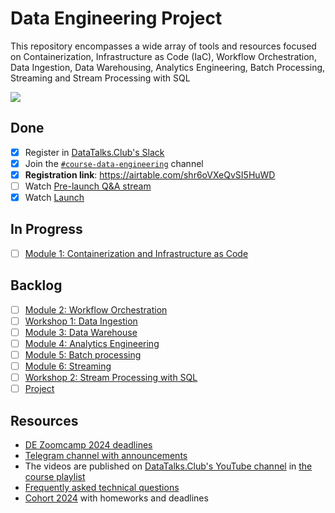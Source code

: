 # Data Engineering Project

This repository encompasses a wide array of tools and resources focused on Containerization, Infrastructure as Code (IaC), Workflow Orchestration, Data Ingestion, Data Warehousing, Analytics Engineering, Batch Processing, Streaming and Stream Processing with SQL

<img src="https://github.com/agcdtmr/potential-pancake/blob/dev-anj-data-engineer-zoomcamp/00-project-complete/hello-world.png" />

## Done
- [x] Register in [DataTalks.Club's Slack](https://datatalks.club/slack.html)
- [x] Join the [`#course-data-engineering`](https://app.slack.com/client/T01ATQK62F8/C01FABYF2RG) channel
- [x] **Registration link**: https://airtable.com/shr6oVXeQvSI5HuWD
- [ ] Watch [Pre-launch Q&A stream](https://www.youtube.com/watch?v=91b8u9GmqB4)
- [x] Watch [Launch](https://www.youtube.com/watch?v=AtRhA-NfS24)

## In Progress
- [ ] [Module 1: Containerization and Infrastructure as Code](https://github.com/agcdtmr/potential-pancake/tree/dev-anj-data-engineer-zoomcamp/00-project-complete/00-01-docker-terraform)

## Backlog
- [ ] [Module 2: Workflow Orchestration]()
- [ ] [Workshop 1: Data Ingestion]()
- [ ] [Module 3: Data Warehouse]()
- [ ] [Module 4: Analytics Engineering]()
- [ ] [Module 5: Batch processing]()
- [ ] [Module 6: Streaming]()
- [ ] [Workshop 2: Stream Processing with SQL]()
- [ ] [Project]()

## Resources
- [DE Zoomcamp 2024 deadlines](https://docs.google.com/spreadsheets/d/e/2PACX-1vQACMLuutV5rvXg5qICuJGL-yZqIV0FBD84CxPdC5eZHf8TfzB-CJT_3Mo7U7oGVTXmSihPgQxuuoku/pubhtml)
- [Telegram channel with announcements](https://t.me/dezoomcamp)
- The videos are published on [DataTalks.Club's YouTube channel](https://www.youtube.com/c/DataTalksClub) in [the course playlist](https://www.youtube.com/playlist?list=PL3MmuxUbc_hJed7dXYoJw8DoCuVHhGEQb)
- [Frequently asked technical questions](https://docs.google.com/document/d/19bnYs80DwuUimHM65UV3sylsCn2j1vziPOwzBwQrebw/edit?usp=sharing)
- [Cohort 2024](https://github.com/agcdtmr/potential-pancake/tree/main/zoomcamp/cohorts/2024) with homeworks and deadlines 
